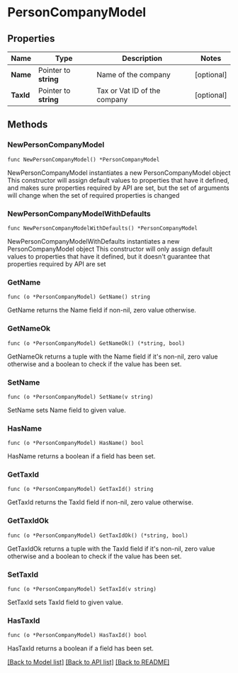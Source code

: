 # PersonCompanyModel

## Properties

Name | Type | Description | Notes
------------ | ------------- | ------------- | -------------
**Name** | Pointer to **string** | Name of the company | [optional] 
**TaxId** | Pointer to **string** | Tax or Vat ID of the company | [optional] 

## Methods

### NewPersonCompanyModel

`func NewPersonCompanyModel() *PersonCompanyModel`

NewPersonCompanyModel instantiates a new PersonCompanyModel object
This constructor will assign default values to properties that have it defined,
and makes sure properties required by API are set, but the set of arguments
will change when the set of required properties is changed

### NewPersonCompanyModelWithDefaults

`func NewPersonCompanyModelWithDefaults() *PersonCompanyModel`

NewPersonCompanyModelWithDefaults instantiates a new PersonCompanyModel object
This constructor will only assign default values to properties that have it defined,
but it doesn't guarantee that properties required by API are set

### GetName

`func (o *PersonCompanyModel) GetName() string`

GetName returns the Name field if non-nil, zero value otherwise.

### GetNameOk

`func (o *PersonCompanyModel) GetNameOk() (*string, bool)`

GetNameOk returns a tuple with the Name field if it's non-nil, zero value otherwise
and a boolean to check if the value has been set.

### SetName

`func (o *PersonCompanyModel) SetName(v string)`

SetName sets Name field to given value.

### HasName

`func (o *PersonCompanyModel) HasName() bool`

HasName returns a boolean if a field has been set.

### GetTaxId

`func (o *PersonCompanyModel) GetTaxId() string`

GetTaxId returns the TaxId field if non-nil, zero value otherwise.

### GetTaxIdOk

`func (o *PersonCompanyModel) GetTaxIdOk() (*string, bool)`

GetTaxIdOk returns a tuple with the TaxId field if it's non-nil, zero value otherwise
and a boolean to check if the value has been set.

### SetTaxId

`func (o *PersonCompanyModel) SetTaxId(v string)`

SetTaxId sets TaxId field to given value.

### HasTaxId

`func (o *PersonCompanyModel) HasTaxId() bool`

HasTaxId returns a boolean if a field has been set.


[[Back to Model list]](../README.md#documentation-for-models) [[Back to API list]](../README.md#documentation-for-api-endpoints) [[Back to README]](../README.md)


